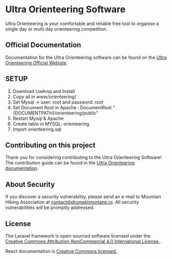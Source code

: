 # Ultra Orienteering Software

Ultra Orienteering is your comfortable and reliable free tool to organise a single day or multi day orienteering competition. 

## Official Documentation

Documentation for the Ultra Orienteering software can be found on the [Ultra Orienteering Official Webiste](http://www.ultraorienteering.drumetiimontane.ro).

## SETUP

1. Download UwAmp and Install
2. Copy all in www/orienteering/
3. Set Mysql -> user: root and password: root
4. Set Document Root in Apache : DocumentRoot "{DOCUMENTPATH}/orienteering/public"
5. Restart Mysql & Apache
6. Create table in MYSQL: orienteering
7. Import orienteering.sql


## Contributing on this project

Thank you for considering contributing to the Ultra Orienteering Software! The contribution guide can be found in the [Ultra Orienteering documentation](http://www.ultraorienteering.drumetiimontane.ro/documentation).

## About Security

If you discover a security vulnerability, please send an e-mail to Mountain Hiking Association at contact@drumetiimontane.ro. All security vulnerabilities will be promptly addressed.

## License

The Laravel framework is open-sourced software licensed under the [ Creative Commons Attribution-NonCommercial 4.0 International License.](https://creativecommons.org/licenses/by-nc/4.0/).

React documentation is [Creative Commons licensed.](https://creativecommons.org/)
